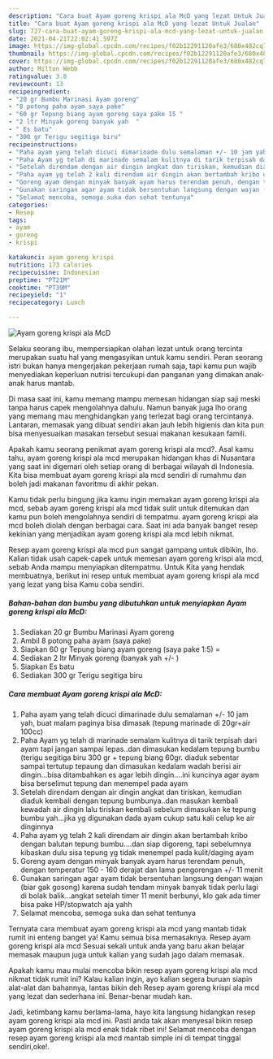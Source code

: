 ```yaml
---
description: "Cara buat Ayam goreng krispi ala McD yang lezat Untuk Jualan"
title: "Cara buat Ayam goreng krispi ala McD yang lezat Untuk Jualan"
slug: 727-cara-buat-ayam-goreng-krispi-ala-mcd-yang-lezat-untuk-jualan
date: 2021-04-21T22:02:41.597Z
image: https://img-global.cpcdn.com/recipes/f02b12291120afe3/680x482cq70/ayam-goreng-krispi-ala-mcd-foto-resep-utama.jpg
thumbnail: https://img-global.cpcdn.com/recipes/f02b12291120afe3/680x482cq70/ayam-goreng-krispi-ala-mcd-foto-resep-utama.jpg
cover: https://img-global.cpcdn.com/recipes/f02b12291120afe3/680x482cq70/ayam-goreng-krispi-ala-mcd-foto-resep-utama.jpg
author: Milton Webb
ratingvalue: 3.8
reviewcount: 13
recipeingredient:
- "20 gr Bumbu Marinasi Ayam goreng"
- "8 potong paha ayam saya pake"
- "60 gr Tepung biang ayam goreng saya pake 15 "
- "2 ltr Minyak goreng banyak yah  "
- " Es batu"
- "300 gr Terigu segitiga biru"
recipeinstructions:
- "Paha ayam yang telah dicuci dimarinade dulu semalaman +/- 10 jam yah, buat malam paginya bisa dimasak (tepung marinade di 20gr+air 100cc)"
- "Paha Ayam yg telah di marinade semalam kulitnya di tarik terpisah dari ayam tapi jangan sampai lepas..dan dimasukan kedalam tepung bumbu (terigu segitiga biru 300 gr + tepung biang 60gr. diaduk sebentar sampai tertutup tepaung dan dimasukan kedalam wadah berisi air dingin...bisa ditambahkan es agar lebih dingin....ini kuncinya agar ayam bisa berselimut tepung dan menempel pada ayam"
- "Setelah direndam dengan air dingin angkat dan tiriskan, kemudian diaduk kembali dengan tepung bumbunya..dan masukan kembali kewadah air dingin lalu tiriskan kembali sebelum dimasukan ke tepung bumbu yah...jika yg digunakan dada ayam cukup satu kali celup ke air dinginnya"
- "Paha ayam yg telah 2 kali direndam air dingin akan bertambah kribo dengan balutan tepung bumbu....dan siap digoreng, tapi sebelumnya kibaskan dulu sisa tepung yg tidak menempel pada kulit/daging ayam"
- "Goreng ayam dengan minyak banyak ayam harus terendam penuh, dengan temperatur 150 - 160 derajat dan lama pengorengan +/- 11 menit"
- "Gunakan saringan agar ayam tidak bersentuhan langsung dengan wajan (biar gak gosong) karena sudah tendam minyak banyak tidak perlu lagi di bolak balik...angkat setelah timer 11 menit berbunyi, klo gak ada timer bisa pake HP/stopwatch aja yahh"
- "Selamat mencoba, semoga suka dan sehat tentunya"
categories:
- Resep
tags:
- ayam
- goreng
- krispi

katakunci: ayam goreng krispi 
nutrition: 173 calories
recipecuisine: Indonesian
preptime: "PT21M"
cooktime: "PT39M"
recipeyield: "1"
recipecategory: Lunch

---
```



![Ayam goreng krispi ala McD](https://img-global.cpcdn.com/recipes/f02b12291120afe3/680x482cq70/ayam-goreng-krispi-ala-mcd-foto-resep-utama.jpg)

Selaku seorang ibu, mempersiapkan olahan lezat untuk orang tercinta merupakan suatu hal yang mengasyikan untuk kamu sendiri. Peran seorang istri bukan hanya mengerjakan pekerjaan rumah saja, tapi kamu pun wajib menyediakan keperluan nutrisi tercukupi dan panganan yang dimakan anak-anak harus mantab.

Di masa  saat ini, kamu memang mampu memesan hidangan siap saji meski tanpa harus capek mengolahnya dahulu. Namun banyak juga lho orang yang memang mau menghidangkan yang terlezat bagi orang tercintanya. Lantaran, memasak yang dibuat sendiri akan jauh lebih higienis dan kita pun bisa menyesuaikan masakan tersebut sesuai makanan kesukaan famili. 



Apakah kamu seorang penikmat ayam goreng krispi ala mcd?. Asal kamu tahu, ayam goreng krispi ala mcd merupakan hidangan khas di Nusantara yang saat ini digemari oleh setiap orang di berbagai wilayah di Indonesia. Kita bisa membuat ayam goreng krispi ala mcd sendiri di rumahmu dan boleh jadi makanan favoritmu di akhir pekan.

Kamu tidak perlu bingung jika kamu ingin memakan ayam goreng krispi ala mcd, sebab ayam goreng krispi ala mcd tidak sulit untuk ditemukan dan kamu pun boleh mengolahnya sendiri di tempatmu. ayam goreng krispi ala mcd boleh diolah dengan berbagai cara. Saat ini ada banyak banget resep kekinian yang menjadikan ayam goreng krispi ala mcd lebih nikmat.

Resep ayam goreng krispi ala mcd pun sangat gampang untuk dibikin, lho. Kalian tidak usah capek-capek untuk memesan ayam goreng krispi ala mcd, sebab Anda mampu menyiapkan ditempatmu. Untuk Kita yang hendak membuatnya, berikut ini resep untuk membuat ayam goreng krispi ala mcd yang lezat yang bisa Kamu coba sendiri.

<!--inarticleads1-->

##### Bahan-bahan dan bumbu yang dibutuhkan untuk menyiapkan Ayam goreng krispi ala McD:

1. Sediakan 20 gr Bumbu Marinasi Ayam goreng
1. Ambil 8 potong paha ayam (saya pake)
1. Siapkan 60 gr Tepung biang ayam goreng (saya pake 1:5) =
1. Sediakan 2 ltr Minyak goreng (banyak yah +/- )
1. Siapkan  Es batu
1. Sediakan 300 gr Terigu segitiga biru




<!--inarticleads2-->

##### Cara membuat Ayam goreng krispi ala McD:

1. Paha ayam yang telah dicuci dimarinade dulu semalaman +/- 10 jam yah, buat malam paginya bisa dimasak (tepung marinade di 20gr+air 100cc)
1. Paha Ayam yg telah di marinade semalam kulitnya di tarik terpisah dari ayam tapi jangan sampai lepas..dan dimasukan kedalam tepung bumbu (terigu segitiga biru 300 gr + tepung biang 60gr. diaduk sebentar sampai tertutup tepaung dan dimasukan kedalam wadah berisi air dingin...bisa ditambahkan es agar lebih dingin....ini kuncinya agar ayam bisa berselimut tepung dan menempel pada ayam
1. Setelah direndam dengan air dingin angkat dan tiriskan, kemudian diaduk kembali dengan tepung bumbunya..dan masukan kembali kewadah air dingin lalu tiriskan kembali sebelum dimasukan ke tepung bumbu yah...jika yg digunakan dada ayam cukup satu kali celup ke air dinginnya
1. Paha ayam yg telah 2 kali direndam air dingin akan bertambah kribo dengan balutan tepung bumbu....dan siap digoreng, tapi sebelumnya kibaskan dulu sisa tepung yg tidak menempel pada kulit/daging ayam
1. Goreng ayam dengan minyak banyak ayam harus terendam penuh, dengan temperatur 150 - 160 derajat dan lama pengorengan +/- 11 menit
1. Gunakan saringan agar ayam tidak bersentuhan langsung dengan wajan (biar gak gosong) karena sudah tendam minyak banyak tidak perlu lagi di bolak balik...angkat setelah timer 11 menit berbunyi, klo gak ada timer bisa pake HP/stopwatch aja yahh
1. Selamat mencoba, semoga suka dan sehat tentunya




Ternyata cara membuat ayam goreng krispi ala mcd yang mantab tidak rumit ini enteng banget ya! Kamu semua bisa memasaknya. Resep ayam goreng krispi ala mcd Sesuai sekali untuk anda yang baru akan belajar memasak maupun juga untuk kalian yang sudah jago dalam memasak.

Apakah kamu mau mulai mencoba bikin resep ayam goreng krispi ala mcd nikmat tidak rumit ini? Kalau kalian ingin, ayo kalian segera buruan siapin alat-alat dan bahannya, lantas bikin deh Resep ayam goreng krispi ala mcd yang lezat dan sederhana ini. Benar-benar mudah kan. 

Jadi, ketimbang kamu berlama-lama, hayo kita langsung hidangkan resep ayam goreng krispi ala mcd ini. Pasti anda tak akan menyesal bikin resep ayam goreng krispi ala mcd enak tidak ribet ini! Selamat mencoba dengan resep ayam goreng krispi ala mcd mantab simple ini di tempat tinggal sendiri,oke!.


